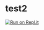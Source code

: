 # test2
[![Run on Repl.it](https://repl.it/badge/github/ValMssx/test2)](https://repl.it/github/ValMssx/test2)